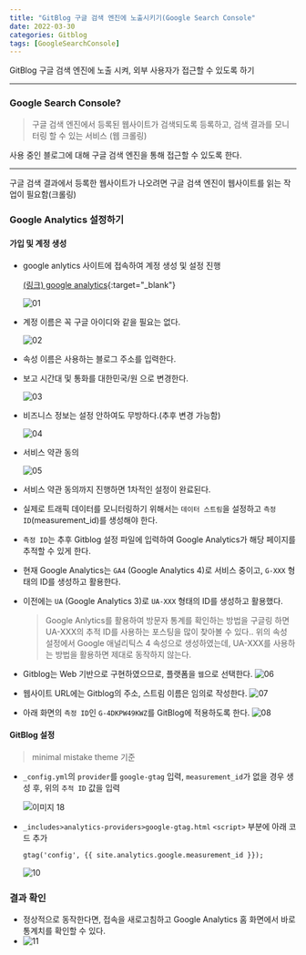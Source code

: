 ```yaml
---
title: "GitBlog 구글 검색 엔진에 노출시키기(Google Search Console"
date: 2022-03-30
categories: Gitblog
tags: [GoogleSearchConsole]
---
```


GitBlog 구글 검색 엔진에 노출 시켜, 외부 사용자가 접근할 수 있도록 하기  

------

### Google Search Console? 
> 구글 검색 엔진에서 등록된 웹사이트가 검색되도록 등록하고, 검색 결과를 모니터링 할 수 있는 서비스 (웹 크롤링)

사용 중인 블로그에 대해 구글 검색 엔진을 통해 접근할 수 있도록 한다.  

---

구글 검색 결과에서 등록한 웹사이트가 나오려면 구글 검색 엔진이 웹사이트를 읽는 작업이 필요함(크롤링)


### Google Analytics 설정하기

#### 가입 및 계정 생성

- google anlytics 사이트에 접속하여 계정 생성 및 설정 진행
  
  [(링크) google analytics](https://analytics.google.com/analytics/web/){:target="_blank"}
  
  ![01](https://user-images.githubusercontent.com/76153041/160599808-64fb41fd-4fd6-434a-8644-b0c05ccb6f4a.png)  

- 계정 이름은 꼭 구글 아이디와 같을 필요는 없다.  

  ![02](https://user-images.githubusercontent.com/76153041/160599811-2e24ba78-7b77-49e5-99c0-c05729717743.png)  

- 속성 이름은 사용하는 블로그 주소를 입력한다.  
- 보고 시간대 및 통화를 대한민국/원 으로 변경한다.  
  
  ![03](https://user-images.githubusercontent.com/76153041/160599820-648b14d2-62c1-4e85-978d-f2c8a4f69877.png)  

- 비즈니스 정보는 설정 안하여도 무방하다.(추후 변경 가능함)  
  
  ![04](https://user-images.githubusercontent.com/76153041/160599824-5246bf8a-c903-42e9-9a3d-3752094e19a7.png)  

- 서비스 약관 동의  

  ![05](https://user-images.githubusercontent.com/76153041/160599830-496811bb-d455-45c0-9598-8573bb8db175.png)  

- 서비스 약관 동의까지 진행하면 1차적인 설정이 완료된다.
- 실제로 트래픽 데이터를 모니터링하기 위해서는 `데이터 스트림`을 설정하고 `측정 ID`(measurement_id)를 생성해야 한다.
- `측정 ID`는 추후 Gitblog 설정 파일에 입력하여 Google Analytics가 해당 페이지를 추적할 수 있게 한다.
- 현재 Google Analytics는 `GA4` (Google Analytics 4)로 서비스 중이고, `G-XXX` 형태의 ID를 생성하고 활용한다.
- 이전에는 `UA` (Google Analytics 3)로 `UA-XXX` 형태의 ID를 생성하고 활용했다.  

  > Google Anlytics를 활용하여 방문자 통계를 확인하는 방법을 구글링 하면 UA-XXX의 추적 ID를 사용하는 포스팅을 많이 찾아볼 수 있다.. 위의 속성 설정에서 Google 애널리틱스 4 속성으로 생성하였는데, UA-XXX를 사용하는 방법을 활용하면 제대로 동작하지 않는다.  

- Gitblog는 Web 기반으로 구현하였으므로, 플랫폼을 `웹`으로 선택한다.
  ![06](https://user-images.githubusercontent.com/76153041/160599835-d09895c9-6a1d-46e2-a922-7f0912d1faf5.png)  

- 웹사이트 URL에는 Gitblog의 주소, 스트림 이름은 임의로 작성한다.
  ![07](https://user-images.githubusercontent.com/76153041/160599841-c37fe421-2e8d-4fae-8731-848e3548e59c.png)  

- 아래 화면의 `측정 ID`인 `G-4DKPW49KWZ`를 GitBlog에 적용하도록 한다.
  ![08](https://user-images.githubusercontent.com/76153041/160599844-e28d5077-03b5-48c9-aa88-171d0d01f5e2.png)  

#### GitBlog 설정

> minimal mistake theme 기준  

- `_config.yml`의 `provider`를 `google-gtag` 입력, `measurement_id`가 없을 경우 생성 후, 위의 `추적 ID` 값을 입력  

  ![이미지 18](https://user-images.githubusercontent.com/76153041/160604837-c3e9941b-2a9c-4216-9c90-f1913e8008b8.png)  

- `_includes>analytics-providers>google-gtag.html` `<script>` 부분에 아래 코드 추가
  ```html
  gtag('config', {{ site.analytics.google.measurement_id }});
  ```
  ![10](https://user-images.githubusercontent.com/76153041/160599852-a8f310a6-4c8d-4abc-b8bb-8801a240933e.png)  


### 결과 확인  

- 정상적으로 동작한다면, 접속을 새로고침하고 Google Analytics 홈 화면에서 바로 통계치를 확인할 수 있다.  
- 
  ![11](https://user-images.githubusercontent.com/76153041/160600107-010c5616-b57e-429f-98e2-f98998ef35e9.png)  